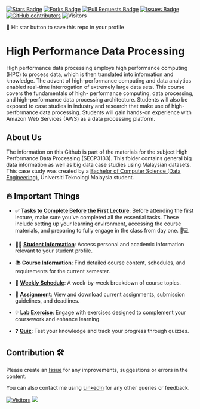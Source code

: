 <a href="https://github.com/drshahizan/HPDP/stargazers"><img src="https://img.shields.io/github/stars/drshahizan/HPDP" alt="Stars Badge"/></a>
<a href="https://github.com/drshahizan/HPDP/network/members"><img src="https://img.shields.io/github/forks/drshahizan/HPDP" alt="Forks Badge"/></a>
<a href="https://github.com/drshahizan/HPDP/pulls"><img src="https://img.shields.io/github/issues-pr/drshahizan/HPDP" alt="Pull Requests Badge"/></a>
<a href="https://github.com/drshahizan/HPDP/issues"><img src="https://img.shields.io/github/issues/drshahizan/HPDP" alt="Issues Badge"/></a>
<a href="https://github.com/drshahizan/HPDP/graphs/contributors"><img alt="GitHub contributors" src="https://img.shields.io/github/contributors/drshahizan/HPDP?color=2b9348"></a>
![Visitors](https://api.visitorbadge.io/api/visitors?path=https%3A%2F%2Fgithub.com%2Fdrshahizan%2FHPDP&labelColor=%23d9e3f0&countColor=%23697689&style=flat)

🌟 Hit star button to save this repo in your profile

# High Performance Data Processing
High performance data processing employs high performance computing (HPC) to process data, which is then translated into information and knowledge. The advent of high-performance computing and data analytics enabled real-time interrogation of extremely large data sets. This course covers the fundamentals of high- performance computing, data processing, and high-performance data processing architecture. Students will also be exposed to case studies in industry and research that make use of high-performance data processing. Students will gain hands-on experience with Amazon Web Services (AWS) as a data processing platform.

## About Us
The information on this Github is part of the materials for the subject High Performance Data Processing (SECP3133). This folder contains general big data information as well as big data case studies using Malaysian datasets. This case study was created by a [Bachelor of Computer Science (Data Engineering)](https://comp.utm.my/secph/), Universiti Teknologi Malaysia student.

## 🔥 Important Things

- ✅ **[Tasks to Complete Before the First Lecture](./materials/tasks.md)**:
Before attending the first lecture, make sure you've completed all the essential tasks. These include setting up your learning environment, accessing the course materials, and preparing to fully engage in the class from day one. 📝💻

- 🧑‍🎓 **[Student Information](profile/readme.md)**: Access personal and academic information relevant to your student profile.
  
- 📚 **[Course Information](./images/CI%20-%20SCSJ2363_Software_Project_Management.pdf)**: Find detailed course content, schedules, and requirements for the current semester.

- 📅 **[Weekly Schedule](./materials/schedule.md)**: A week-by-week breakdown of course topics.

- 📝 **[Assignment](./assignment)**: View and download current assignments, submission guidelines, and deadlines.
  
- 💡 **[Lab Exercise](./lab)**: Engage with exercises designed to complement your coursework and enhance learning.

- ❓ **[Quiz](./quiz)**: Test your knowledge and track your progress through quizzes.



## Contribution 🛠️
Please create an [Issue](https://github.com/drshahizan/HPDP/issues) for any improvements, suggestions or errors in the content.

You can also contact me using [Linkedin](https://www.linkedin.com/in/drshahizan/) for any other queries or feedback.

[![Visitors](https://api.visitorbadge.io/api/visitors?path=https%3A%2F%2Fgithub.com%2Fdrshahizan&labelColor=%23697689&countColor=%23555555&style=plastic)](https://visitorbadge.io/status?path=https%3A%2F%2Fgithub.com%2Fdrshahizan)
![](https://hit.yhype.me/github/profile?user_id=81284918)
